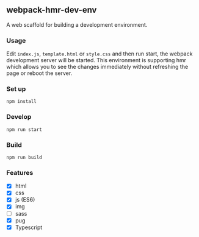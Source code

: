 ## webpack-hmr-dev-env
A web scaffold for building a development environment.

### Usage
Edit ```index.js```, ```template.html``` or ```style.css``` and then run start,
the webpack development server will be started. This environment is supporting hmr
which allows you to see the changes immediately without refreshing the page or reboot
the server.

### Set up
```npm install```

### Develop
```npm run start```

### Build
```npm run build```

### Features
- [x] html
- [x] css
- [x] js (ES6)
- [x] img
- [ ] sass
- [X] pug
- [x] Typescript
